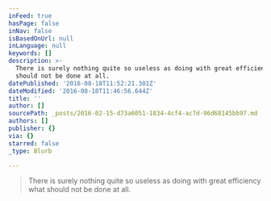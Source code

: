 ```yaml
---
inFeed: true
hasPage: false
inNav: false
isBasedOnUrl: null
inLanguage: null
keywords: []
description: >-
  There is surely nothing quite so useless as doing with great efficiency what
  should not be done at all.
datePublished: '2016-08-18T11:52:21.301Z'
dateModified: '2016-08-18T11:46:56.644Z'
title: ''
author: []
sourcePath: _posts/2016-02-15-d73a6051-1834-4cf4-ac7d-96d68145bb97.md
authors: []
publisher: {}
via: {}
starred: false
_type: Blurb

---
```

> There is surely nothing quite so useless as doing with great efficiency what should not be done at all.